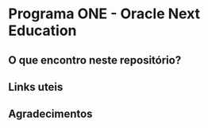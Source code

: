 # Programa ONE - Oracle Next Education

## O que encontro neste repositório?

## Links uteis

## Agradecimentos